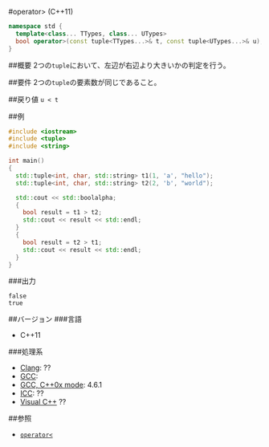 #operator> (C++11)
```cpp
namespace std {
  template<class... TTypes, class... UTypes>
  bool operator>(const tuple<TTypes...>& t, const tuple<UTypes...>& u);
}
```

##概要
2つの`tuple`において、左辺が右辺より大きいかの判定を行う。


##要件
2つの`tuple`の要素数が同じであること。


##戻り値
`u < t`


##例
```cpp
#include <iostream>
#include <tuple>
#include <string>

int main()
{
  std::tuple<int, char, std::string> t1(1, 'a', "hello");
  std::tuple<int, char, std::string> t2(2, 'b', "world");

  std::cout << std::boolalpha;
  {
    bool result = t1 > t2;
    std::cout << result << std::endl;
  }
  {
    bool result = t2 > t1;
    std::cout << result << std::endl;
  }
}
```

###出力
```
false
true
```

##バージョン
###言語
- C++11

###処理系
- [Clang](/implementation.md#clang): ??
- [GCC](/implementation.md#gcc): 
- [GCC, C++0x mode](/implementation.md#gcc): 4.6.1
- [ICC](/implementation.md#icc): ??
- [Visual C++](/implementation.md#visual_cpp) ??


##参照
- [`operator<`](./less.md)

